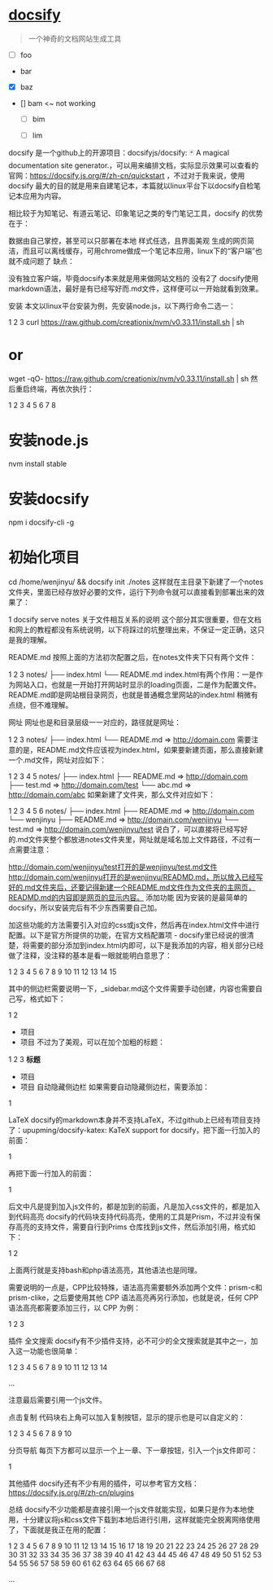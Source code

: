 # [docsify](https://docsify.js.org/#/zh-cn/?id=docsify)
> 一个神奇的文档网站生成工具








- [ ] foo
- bar
- [x] baz
- [] bam <~ not working
  - [ ] bim
  - [ ] lim















docsify 是一个github上的开源项目：docsifyjs/docsify: 🃏 A magical documentation site generator.，可以用来编排文档，实际显示效果可以查看的官网：https://docsify.js.org/#/zh-cn/quickstart ，不过对于我来说，使用 docsify 最大的目的就是用来自建笔记本，本篇就以linux平台下以docsify自检笔记本应用为内容。

相比较于为知笔记、有道云笔记、印象笔记之类的专门笔记工具，docsify 的优势在于：

数据由自己掌控，甚至可以只部署在本地
样式任选，且界面美观
生成的网页简洁，而且可以离线缓存，可用chrome做成一个笔记本应用，linux下的“客户端”也就不成问题了
缺点：

没有独立客户端，毕竟docsify本来就是用来做网站文档的
没有2了
docsify使用markdown语法，最好是有已经写好而.md文件，这样便可以一开始就看到效果。

安装
本文以linux平台安装为例，先安装node.js，以下两行命令二选一：

1
2
3
curl https://raw.github.com/creationix/nvm/v0.33.11/install.sh | sh
# or
wget -qO- https://raw.github.com/creationix/nvm/v0.33.11/install.sh | sh
然后重启终端，再依次执行：

1
2
3
4
5
6
7
8
# 安装node.js
nvm install stable

# 安装docsify
npm i docsify-cli -g

# 初始化项目
cd /home/wenjinyu/ && docsify init ./notes
这样就在主目录下新建了一个notes文件夹，里面已经存放好必要的文件，运行下列命令就可以直接看到部署出来的效果了：

1
docsify serve notes
关于文件相互关系的说明
这个部分其实很重要，但在文档和网上的教程都没有系统说明，以下将踩过的坑整理出来，不保证一定正确，这只是我的理解。

README.md
按照上面的方法初次配置之后，在notes文件夹下只有两个文件：

1
2
3
notes/
├── index.html
└── README.md
index.html有两个作用：一是作为网站入口，也就是一开始打开网站时显示的loading页面，二是作为配置文件。
README.md即是网站根目录网页，也就是普通概念里网站的index.html
稍微有点绕，但不难理解。

网址
网址也是和目录层级一一对应的，路径就是网址：

1
2
3
notes/
├── index.html
└── README.md      =>  http://domain.com
需要注意的是，README.md文件应该视为index.html，如果要新建页面，那么直接新建一个.md文件，网址对应如下：

1
2
3
4
5
notes/
├── index.html
├── README.md      =>  http://domain.com
├── test.md        =>  http://domain.com/test
└── abc.md         =>  http://domain.com/abc
如果新建了文件夹，那么文件对应如下：

1
2
3
4
5
6
notes/
├── index.html
├── README.md       =>  http://domain.com
└── wenjinyu
    ├── README.md   =>  http://domain.com/wenjinyu
    └── test.md     =>  http://domain.com/wenjinyu/test
说白了，可以直接将已经写好的.md文件夹整个都放进notes文件夹里，网址就是域名加上文件路径，不过有一点需要注意：

http://domain.com/wenjinyu/test打开的是wenjinyu/test.md文件
http://domain.com/wenjinyu打开的是wenjinyu/READMD.md，所以放入已经写好的.md文件夹后，还要记得新建一个README.md文件作为文件夹的主网页，READMD.md的内容即是网页的显示内容。
添加功能
因为安装的是最简单的 docsify，所以安装完后有不少东西需要自己加。

加这些功能的方法需要引入对应的css或js文件，然后再在index.html文件中进行配置。以下是官方所提供的功能，在官方文档配置项 - docsify里已经说的很清楚，将需要的部分添加到index.html内即可，以下是我添加的内容，相关部分已经做了注释，没注释的基本是看一眼就能明白意思了：

1
2
3
4
5
6
7
8
9
10
11
12
13
14
15
<script>
  window.$docsify = {
    // 加载侧边栏 _sidebar.md
    loadSidebar: true,
    subMaxLevel: 2,

    // 文档标题，会显示在侧边栏顶部
    name: '温锦瑜的笔记',
    // 点击文档标题后跳转的链接地址
    nameLink: '/',

    // 小屏设备下合并导航栏到侧边栏
    mergeNavbar: true,
  }
</script>
其中的侧边栏需要说明一下，_sidebar.md这个文件需要手动创建，内容也需要自己写，格式如下：

1
2
* 项目
* 项目
不过为了美观，可以在加个加粗的标题：

1
2
3
**标题**
* 项目
* 项目
自动隐藏侧边栏
如果需要自动隐藏侧边栏，需要添加：

1
<body class="close">
LaTeX
docsify的markdown本身并不支持LaTeX，不过github上已经有项目支持了：upupming/docsify-katex: KaTeX support for docsify，把下面一行加入</body>的前面：

1
<script src="//cdn.jsdelivr.net/npm/docsify-katex@latest/dist/docsify-katex.js"></script>
再把下面一行加入</head>的前面：

1
<link rel="stylesheet" href="//cdn.jsdelivr.net/npm/katex@latest/dist/katex.min.css"/>
后文中凡是提到加入js文件的，都是加到</body>的前面，凡是加入css文件的，都是加入到</head前面，就不再赘述了。

代码高亮
docsify的代码块支持代码高亮，使用的工具是Prism，不过并没有保存高亮的支持文件，需要自行到Prims 仓库找到js文件，然后添加引用，格式如下：

1
2
<script src="//unpkg.com/prismjs/components/prism-bash.js"></script>
<script src="//unpkg.com/prismjs/components/prism-php.js"></script>
上面两行就是支持bash和php语法高亮，其他语法也是同理。

需要说明的一点是，CPP比较特殊，语法高亮需要额外添加两个文件：prism-c和prism-clike，之后要使用其他 CPP 语法高亮再另行添加，也就是说，任何 CPP 语法高亮都需要添加三行，以 CPP 为例：

1
2
3
<script src="//unpkg.com/prismjs/components/prism-c.js"></script>
<script src="//unpkg.com/prismjs/components/prism-clike.js"></script>
<script src="//unpkg.com/prismjs/components/prism-cpp.js"></script>
插件
全文搜索
docsify有不少插件支持，必不可少的全文搜索就是其中之一，加入这一功能也很简单：

1
2
3
4
5
6
7
8
9
10
11
12
13
14
<script>
  window.$docsify = {
    // 搜索功能相关
    search: {
      maxAge: 86400000, // 过期时间，单位毫秒，默认一天
      paths: 'auto',
      placeholder: 'Type to search',
      noData: 'No Results!',
      depth: 6          // 搜索标题的最大程级, 1 - 6
    }
  }
</script>
...
<script src="//unpkg.com/docsify/lib/plugins/search.js"></script>
注意最后需要引用一个js文件。

点击复制
代码块右上角可以加入复制按钮，显示的提示也是可以自定义的：

1
2
3
4
5
6
7
8
9
10
<script>
  window.$docsify = {
    // 代码块点击复制
    copyCode: {
      buttonText : 'Copy',
      errorText  : 'Error',
      successText: 'Copied'
    }
  }
<script src="//unpkg.com/docsify-copy-code"></script>
分页导航
每页下方都可以显示一个上一章、下一章按钮，引入一个js文件即可：

1
<script src="//unpkg.com/docsify-pagination/dist/docsify-pagination.min.js"></script>
其他插件
docsify还有不少有用的插件，可以参考官方文档：https://docsify.js.org/#/zh-cn/plugins

总结
docsify不少功能都是直接引用一个js文件就能实现，如果只是作为本地使用，十分建议将js和css文件下载到本地后进行引用，这样就能完全脱离网络使用了，下面就是我正在用的配置：

1
2
3
4
5
6
7
8
9
10
11
12
13
14
15
16
17
18
19
20
21
22
23
24
25
26
27
28
29
30
31
32
33
34
35
36
37
38
39
40
41
42
43
44
45
46
47
48
49
50
51
52
53
54
55
56
57
58
59
60
61
62
63
64
65
66
67
68
<!DOCTYPE html>
<html lang="zh">
<head>
  <meta charset="UTF-8">
  <title>温锦瑜的笔记</title>
  <link rel="icon" href="favicon.ico">
  ...
  <link rel="stylesheet" href="./css/vue.css">
  <link rel="stylesheet" href="./css/katex.min.css"/>
</body>
</head>

<body class="close">
  <div id="app"></div>
  <script>
    window.$docsify = {
      // 加载侧边栏 _sidebar.md
      loadSidebar: true,
      subMaxLevel: 2,

      // 文档标题，会显示在侧边栏顶部
      name: 'notes',
      // 点击文档标题后跳转的链接地址
      nameLink: '/',

      repo: '',
      
      // 入口文件，默认为README.md
      homepage: '',

      // 切换页面后是否自动跳转到页面顶部，默认false
      auto2top: '',

      // 封面页，默认加载 _coverpage.md
      //coverpage: 'cover.md',

      // 小屏设备下合并导航栏到侧边栏
      mergeNavbar: true,

      // 在找不到指定页面时加载 _404.md
      //notFoundPage: true

      search: {
        maxAge: 86400000, // 过期时间，单位毫秒，默认一天
        paths: 'auto',
        placeholder: 'Type to search',
        noData: 'No Results!',
        depth: 6          // 搜索标题的最大程级, 1 - 6
      },

      // 点击复制
      copyCode: {
        buttonText : 'Copy',
        errorText  : 'Error',
        successText: 'Copied'
      }
    }

  </script>
  <script src="./js/docsify.min.js"></script>
  <script src="./js/search.js"></script>
  <script src="./js/docsify-copy-code.min.js"></script>
  <script src="./js/docsify-pagination.min.js"></script>
  <script src="./js/prism-c.js"></script>
  <script src="./js/prism-cpp.js"></script>
  <script src="./js/prism-clike.js"></script>
  <script src="./js/docsify-katex.js"></script>
</html>